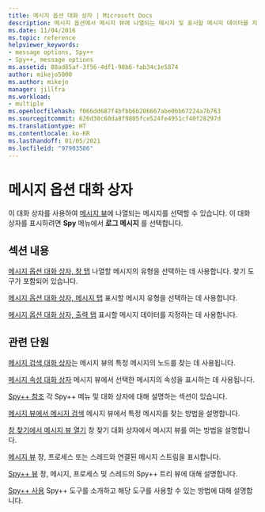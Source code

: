 ```yaml
---
title: 메시지 옵션 대화 상자 | Microsoft Docs
description: 메시지 옵션에서 메시지 뷰에 나열되는 메시지 및 표시할 메시지 데이터를 지정합니다.
ms.date: 11/04/2016
ms.topic: reference
helpviewer_keywords:
- message options, Spy++
- Spy++, message options
ms.assetid: 88ad85af-3f56-4df1-98b6-fab34c1e5874
author: mikejo5000
ms.author: mikejo
manager: jillfra
ms.workload:
- multiple
ms.openlocfilehash: f066dd687f4bfbb6b286667abe0bb67224a7b763
ms.sourcegitcommit: 620d30c60da8f9805fce524fe4951cf40f28297d
ms.translationtype: HT
ms.contentlocale: ko-KR
ms.lasthandoff: 01/05/2021
ms.locfileid: "97903586"
---
```

# <a name="message-options-dialog-box"></a>메시지 옵션 대화 상자
이 대화 상자를 사용하여 [메시지 뷰](../debugger/messages-view.md)에 나열되는 메시지를 선택할 수 있습니다. 이 대화 상자를 표시하려면 **Spy** 메뉴에서 **로그 메시지** 를 선택합니다.

## <a name="in-this-section"></a>섹션 내용
 [메시지 옵션 대화 상자, 창 탭](../debugger/windows-tab-message-options-dialog-box.md) 나열할 메시지의 유형을 선택하는 데 사용합니다. 찾기 도구가 포함되어 있습니다.

 [메시지 옵션 대화 상자, 메시지 탭](../debugger/messages-tab-message-options-dialog-box.md) 표시할 메시지 유형을 선택하는 데 사용합니다.

 [메시지 옵션 대화 상자, 출력 탭](../debugger/output-tab-message-options-dialog-box.md) 표시할 메시지 데이터를 지정하는 데 사용합니다.

## <a name="related-sections"></a>관련 단원
 [메시지 검색 대화 상자](../debugger/message-search-dialog-box.md)는 메시지 뷰의 특정 메시지의 노드를 찾는 데 사용됩니다.

 [메시지 속성 대화 상자](../debugger/message-properties-dialog-box.md) 메시지 뷰에서 선택한 메시지의 속성을 표시하는 데 사용됩니다.

 [Spy++ 참조](../debugger/spy-increment-reference.md) 각 Spy++ 메뉴 및 대화 상자에 대해 설명하는 섹션이 있습니다.

 [메시지 뷰에서 메시지 검색](../debugger/how-to-search-for-a-message-in-messages-view.md) 메시지 뷰에서 특정 메시지를 찾는 방법을 설명합니다.

 [창 찾기에서 메시지 뷰 열기](../debugger/how-to-open-messages-view-from-find-window.md) 창 찾기 대화 상자에서 메시지 뷰를 여는 방법을 설명합니다.

 [메시지 뷰](../debugger/messages-view.md) 창, 프로세스 또는 스레드와 연결된 메시지 스트림을 표시합니다.

 [Spy++ 뷰](../debugger/spy-increment-views.md) 창, 메시지, 프로세스 및 스레드의 Spy++ 트리 뷰에 대해 설명합니다.

 [Spy++ 사용](../debugger/using-spy-increment.md) Spy++ 도구를 소개하고 해당 도구를 사용할 수 있는 방법에 대해 설명합니다.